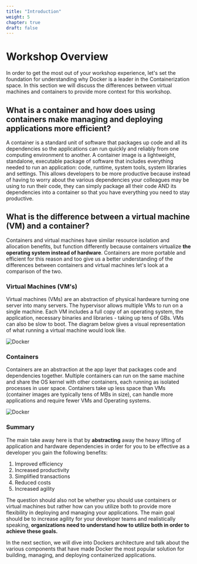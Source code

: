 ```yaml
---
title: "Introduction"
weight: 5
chapter: true
draft: false
---
```

# Workshop Overview

In order to get the most out of your workshop experience, let's set the foundation for understanding why Docker is a leader in the Containerization space. In this section we will discuss the differences between virtual machines and containers to provide more context for this workshop. 

## What is a container and how does using containers make managing and deploying applications more efficient?
A container is a standard unit of software that packages up code and all its dependencies so the applications can run quickly and reliably from one computing environment to another. A container image is a lightweight, standalone, executable package of software that includes everything needed to run an application: code, runtime, system tools, system libraries and settings. This allows developers to be more productive because instead of having to worry about the various dependencies your colleagues may be using to run their code, they can simply package all their code AND its dependencies into a container so that you have everything you need to stay productive. 


## What is the difference between a virtual machine (VM) and a container?
Containers and virtual machines have similar resource isolation and allocation benefits, but function differently because containers virtualize **the operating system instead of hardware**. Containers are more portable and efficient for this reason and too give us a better understanding of the differences between containers and virtual machines let's look at a comparison of the two.


### Virtual Machines (VM's)
Virtual machines (VMs) are an abstraction of physical hardware turning one server into many servers. The hypervisor allows multiple VMs to run on a single machine. Each VM includes a full copy of an operating system, the application, necessary binaries and libraries - taking up tens of GBs. VMs can also be slow to boot. The diagram below gives a visual representation of what running a virtual machine would look like.


![Docker](/images/container-vm-whatcontainer_2.png)

### Containers 
Containers are an abstraction at the app layer that packages code and dependencies together. Multiple containers can run on the same machine and share the OS kernel with other containers, each running as isolated processes in user space. Containers take up less space than VMs (container images are typically tens of MBs in size), can handle more applications and require fewer VMs and Operating systems.

![Docker](/images/docker-containerized-appliction-blue-border_2.png)

### Summary
The main take away here is that by **abstracting** away the heavy lifting of application and hardware dependencies in order for you to be effective as a developer you gain the following benefits:

1. Improved efficiency
2. Increased productivity
3. Simplified transactions
4. Reduced costs
5. Increased agility

The question should also not be whether you should use containers or virtual machines but rather how can you utilize both to provide more flexibility in deploying and managing your applications. The main goal should be to increase agility for your developer teams and realistically speaking, **organizations need to understand how to utilize both in order to achieve these goals.**

In the next section, we will dive into Dockers architecture and talk about the various components that have made Docker the most popular solution for building, managing, and deploying containerized applications.
